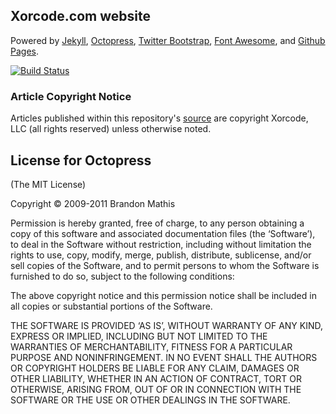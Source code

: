 ## Xorcode.com website
Powered by [Jekyll](https://github.com/mojombo/jekyll), [Octopress](http://octopress.org/), [Twitter Bootstrap](http://twitter.github.io/bootstrap/), [Font Awesome](http://fortawesome.github.io/Font-Awesome/), and [Github Pages](http://pages.github.com/).

[![Build Status](https://travis-ci.org/Xorcode/xorcode.com.png?branch=master)](https://travis-ci.org/Xorcode/xorcode.com)

### Article Copyright Notice
Articles published within this repository's [source](https://github.com/Xorcode/xorcode.com/tree/master/source/_posts) are copyright Xorcode, LLC (all rights reserved) unless otherwise noted.

## License for Octopress
(The MIT License)

Copyright © 2009-2011 Brandon Mathis

Permission is hereby granted, free of charge, to any person obtaining a copy of this software and associated documentation files (the ‘Software’), to deal in the Software without restriction, including without limitation the rights to use, copy, modify, merge, publish, distribute, sublicense, and/or sell copies of the Software, and to permit persons to whom the Software is furnished to do so, subject to the following conditions:

The above copyright notice and this permission notice shall be included in all copies or substantial portions of the Software.

THE SOFTWARE IS PROVIDED ‘AS IS’, WITHOUT WARRANTY OF ANY KIND, EXPRESS OR IMPLIED, INCLUDING BUT NOT LIMITED TO THE WARRANTIES OF MERCHANTABILITY, FITNESS FOR A PARTICULAR PURPOSE AND NONINFRINGEMENT. IN NO EVENT SHALL THE AUTHORS OR COPYRIGHT HOLDERS BE LIABLE FOR ANY CLAIM, DAMAGES OR OTHER LIABILITY, WHETHER IN AN ACTION OF CONTRACT, TORT OR OTHERWISE, ARISING FROM, OUT OF OR IN CONNECTION WITH THE SOFTWARE OR THE USE OR OTHER DEALINGS IN THE SOFTWARE.
